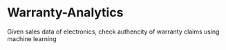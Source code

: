# Warranty-Analytics
Given sales data of electronics, check authencity of warranty claims using machine learning
